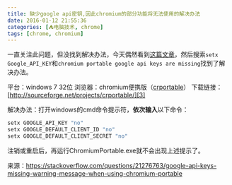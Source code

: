 ```yaml
---
title: 缺少google api密钥,因此chromium的部分功能将无法使用的解决办法
date: 2016-01-12 21:55:36
categories: [⛺电脑技术, chrome]
tags: [chrome, chromium]
---
```


一直关注此问题，但没找到解决办法，今天偶然看到[这篇文章][1]，然后搜索`setx Google_API_KEY`和`chromium portable google api keys are missing`找到了解决办法。

平台：windows 7 32位
浏览器：chromium便携版（[crportable][2]）
下载链接：[http://sourceforge.net/projects/crportable/][3]

解决办法：打开windows的cmd命令提示符，**依次输入**以下命令：
``` bash
setx GOOGLE_API_KEY "no"
setx GOOGLE_DEFAULT_CLIENT_ID "no"
setx GOOGLE_DEFAULT_CLIENT_SECRET "no"
```
注销或重启后，再运行ChromiumPortable.exe就不会出现上述提示了。

来源：<https://stackoverflow.com/questions/21276763/google-api-keys-missing-warning-message-when-using-chromium-portable>


  [1]: http://www.5169.info/motion/que-shao-google-api-mi-yue-yin-ci-chromium-di-bu-fen-gong-neng-jiang-wu-fa-shi-yong.html
  [2]: http://crportable.sourceforge.net/
  [3]: http://sourceforge.net/projects/crportable/